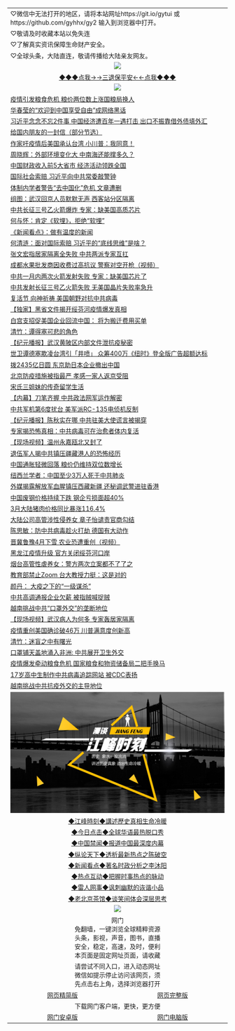  <table>
<tr>
<td colspan="2" align=left>
♡微信中无法打开的地区，请将本站网址https://git.io/gytui 或 https://github.com/gyhhx/gy2 输入到浏览器中打开。 
 </td>
</tr>
 <tr>
 <td colspan="2" align=left>
♡敬请及时收藏本站以免失连
  <tr>
<td colspan="2" align=left>
♡了解真实资讯保障生命财产安全。
 </td>
   <tr>
<td colspan="2" align=left>
♡全球头条，大陆直连，敬请传播给大陆亲友网友。
 </td>
</tr>

</td>
 </tr>
  <tr>
    <td colspan="2" align=center><img src="https://github.com/gyhhx/image-upload/blob/master/3t%20(1).jpg"></td>
 </tr>
 <tr><td colspan="2" align="center"><a href="https://xfine.casa/oo.aspx?name=ogQuit&key=exgxucyqmkwgvwch&from=gy">◆◆◆点我→→三退保平安←←点我◆◆◆</a></td></tr>
  <tr>
    <td colspan="2" align=center><img src="https://cdn.jsdelivr.net/gh/gyoupiodf/im1/%E7%BD%91%E9%97%A8%E6%96%B0%E9%97%BB1.jpg"></td>
 </tr>
<tr><td colspan="2" align="left"><a href="https://xfine.casa/?name=c1155284&key=exgxucyqmkwgvwch&from=gy">疫情引发粮食危机 粮价两位数上涨国粮局换人</a></td></tr>
<tr><td colspan="2" align="left"><a href="https://xfine.casa/?name=c1155282&key=exgxucyqmkwgvwch&from=gy">华春莹的“欢迎到中国享受自由”成网络黑话</a></td></tr>
<tr><td colspan="2" align="left"><a href="https://xfine.casa/?name=c1155187&key=exgxucyqmkwgvwch&from=gy">习近平念念不忘2件事 中国经济遭百年一遇打击 出口不振靠借外债填外汇</a></td></tr>
<tr><td colspan="2" align="left"><a href="https://xfine.casa/?name=c1155242&key=exgxucyqmkwgvwch&from=gy">给国内朋友的一封信（部分节选）</a></td></tr>
<tr><td colspan="2" align="left"><a href="https://xfine.casa/?name=c1155183&key=exgxucyqmkwgvwch&from=gy">作家吁疫情后美国承认台湾 小川普：我同意！</a></td></tr>
<tr><td colspan="2" align="left"><a href="https://xfine.casa/?name=c1155283&key=exgxucyqmkwgvwch&from=gy">周晓辉：外部环境变化大 中南海还能撑多久？</a></td></tr>
<tr><td colspan="2" align="left"><a href="https://xfine.casa/?name=c1155217&key=exgxucyqmkwgvwch&from=gy">中国财政收入前5大省市 经济活动领跌全国</a></td></tr>
<tr><td colspan="2" align="left"><a href="https://xfine.casa/?name=c1155204&key=exgxucyqmkwgvwch&from=gy">国际社会索赔 习近平向中共常委敲警钟</a></td></tr>
<tr><td colspan="2" align="left"><a href="https://xfine.casa/?name=c1155313&key=exgxucyqmkwgvwch&from=gy">体制内学者警告“去中国化”危机 文章遭删</a></td></tr>
<tr><td colspan="2" align="left"><a href="https://xfine.casa/?name=c1155280&key=exgxucyqmkwgvwch&from=gy">组图：武汉回京人员默默无声 西客站分区隔离</a></td></tr>
<tr><td colspan="2" align="left"><a href="https://xfine.casa/?name=c1155311&key=exgxucyqmkwgvwch&from=gy">中共长征三号乙火箭爆炸 专家：缺美国高质芯片</a></td></tr>
<tr><td colspan="2" align="left"><a href="https://xfine.casa/?name=c1155286&key=exgxucyqmkwgvwch&from=gy">何与怀：肯定《软埋》，拒绝“软埋”</a></td></tr>
<tr><td colspan="2" align="left"><a href="https://xfine.casa/?name=c1155281&key=exgxucyqmkwgvwch&from=gy">《新闻看点》：做有温度的新闻</a></td></tr>
<tr><td colspan="2" align="left"><a href="https://xfine.casa/?name=c1155289&key=exgxucyqmkwgvwch&from=gy">何清涟：面对国际索赔 习近平的“底线思维”是啥？</a></td></tr>
<tr><td colspan="2" align="left"><a href="https://xfine.casa/?name=c1155277&key=exgxucyqmkwgvwch&from=gy">张文宏指居家隔离全失败 中共两派专家互扛</a></td></tr>
<tr><td colspan="2" align="left"><a href="https://xfine.casa/?name=c1155219&key=exgxucyqmkwgvwch&from=gy">成都水果批发商因收费过高抗议  警察对空开枪（视频）</a></td></tr>
<tr><td colspan="2" align="left"><a href="https://xfine.casa/?name=c1155316&key=exgxucyqmkwgvwch&from=gy">中共一月内两次火箭发射失败 专家：缺美国芯片了</a></td></tr>
<tr><td colspan="2" align="left"><a href="https://xfine.casa/?name=c1155293&key=exgxucyqmkwgvwch&from=gy">中共发射长征三号乙火箭失败 无美国晶片失败率急升</a></td></tr>
<tr><td colspan="2" align="left"><a href="https://xfine.casa/?name=c1155205&key=exgxucyqmkwgvwch&from=gy">复活节 向神祈祷 美国朝野对抗中共病毒</a></td></tr>
<tr><td colspan="2" align="left"><a href="https://xfine.casa/?name=c1155331&key=exgxucyqmkwgvwch&from=gy">【独家】黑省文件揭开绥芬河疫情爆发真相</a></td></tr>
<tr><td colspan="2" align="left"><a href="https://xfine.casa/?name=c1155300&key=exgxucyqmkwgvwch&from=gy">白宫支招促美国企业回流中国： 将为搬迁费用买单</a></td></tr>
<tr><td colspan="2" align="left"><a href="https://xfine.casa/?name=c1155287&key=exgxucyqmkwgvwch&from=gy">清竹：谭得塞可悲的角色</a></td></tr>
<tr><td colspan="2" align="left"><a href="https://xfine.casa/?name=c1155309&key=exgxucyqmkwgvwch&from=gy">【纪元播报】武汉黄陂区内部文件泄抗疫秘密</a></td></tr>
<tr><td colspan="2" align="left"><a href="https://xfine.casa/?name=c1155294&key=exgxucyqmkwgvwch&from=gy">世卫谭德塞欺凌台湾引「井喷」 众筹400万《纽时》登全版广告超额达标</a></td></tr>
<tr><td colspan="2" align="left"><a href="https://xfine.casa/?name=c1155186&key=exgxucyqmkwgvwch&from=gy">拨2435亿日圆 东京助日本企业撤出中国</a></td></tr>
<tr><td colspan="2" align="left"><a href="https://xfine.casa/?name=c1155279&key=exgxucyqmkwgvwch&from=gy">北京防疫措施被指最严 孝感一家人返京受阻</a></td></tr>
<tr><td colspan="2" align="left"><a href="https://xfine.casa/?name=c1155302&key=exgxucyqmkwgvwch&from=gy">宋氏三姐妹的传奇留学生活</a></td></tr>
<tr><td colspan="2" align="left"><a href="https://xfine.casa/?name=c1155321&key=exgxucyqmkwgvwch&from=gy">【内幕】刀笔齐握 中共政法网军运作解密</a></td></tr>
<tr><td colspan="2" align="left"><a href="https://xfine.casa/?name=c1155182&key=exgxucyqmkwgvwch&from=gy">中共军机第6度扰台 美军派RC-135电侦机反制</a></td></tr>
<tr><td colspan="2" align="left"><a href="https://xfine.casa/?name=c1155236&key=exgxucyqmkwgvwch&from=gy">【纪元播报】陈秋实在哪 中共驻美大使谎言被揭穿</a></td></tr>
<tr><td colspan="2" align="left"><a href="https://xfine.casa/?name=c1155231&key=exgxucyqmkwgvwch&from=gy">专家揭恐怖真相：中共病毒可在治愈者体内复活</a></td></tr>
<tr><td colspan="2" align="left"><a href="https://xfine.casa/?name=c1155234&key=exgxucyqmkwgvwch&from=gy">【现场视频】温州永嘉瓯北又封了</a></td></tr>
<tr><td colspan="2" align="left"><a href="https://xfine.casa/?name=c1155208&key=exgxucyqmkwgvwch&from=gy">退伍军人揭中共镇压疆藏港人的恐怖经历</a></td></tr>
<tr><td colspan="2" align="left"><a href="https://xfine.casa/?name=c1155268&key=exgxucyqmkwgvwch&from=gy">中国通胀轻微回落 粮价仍维持双位数增长</a></td></tr>
<tr><td colspan="2" align="left"><a href="https://xfine.casa/?name=c1155185&key=exgxucyqmkwgvwch&from=gy">纽西兰学者：中国至少3万人死于中共肺炎</a></td></tr>
<tr><td colspan="2" align="left"><a href="https://xfine.casa/?name=c1155267&key=exgxucyqmkwgvwch&from=gy">外媒揭露解放军血腥镇压西藏新疆 还秘调武警进驻香港</a></td></tr>
<tr><td colspan="2" align="left"><a href="https://xfine.casa/?name=c1155312&key=exgxucyqmkwgvwch&from=gy">中国废钢价格持续下跌 钢企亏损面超40%</a></td></tr>
<tr><td colspan="2" align="left"><a href="https://xfine.casa/?name=c1155184&key=exgxucyqmkwgvwch&from=gy">3月大陆猪肉价格同比暴涨116.4%</a></td></tr>
<tr><td colspan="2" align="left"><a href="https://xfine.casa/?name=c1155203&key=exgxucyqmkwgvwch&from=gy">大陆公司高管涉性侵养女 章子怡谴责官商勾结</a></td></tr>
<tr><td colspan="2" align="left"><a href="https://xfine.casa/?name=c1155207&key=exgxucyqmkwgvwch&from=gy">陈思敏：防中共病毒趁火打劫 德国有大动作</a></td></tr>
<tr><td colspan="2" align="left"><a href="https://xfine.casa/?name=c1155221&key=exgxucyqmkwgvwch&from=gy">晋冀鲁豫4月下雪  农业恐遭重创（视频）</a></td></tr>
<tr><td colspan="2" align="left"><a href="https://xfine.casa/?name=c1155314&key=exgxucyqmkwgvwch&from=gy">黑龙江疫情升级 官方关闭绥芬河口岸</a></td></tr>
<tr><td colspan="2" align="left"><a href="https://xfine.casa/?name=c1155315&key=exgxucyqmkwgvwch&from=gy">烟台高管性虐养女：警方两次立案都不了了之</a></td></tr>
<tr><td colspan="2" align="left"><a href="https://xfine.casa/?name=c1155238&key=exgxucyqmkwgvwch&from=gy">教育部禁止Zoom 台大教授力挺：这是对的</a></td></tr>
<tr><td colspan="2" align="left"><a href="https://xfine.casa/?name=c1155218&key=exgxucyqmkwgvwch&from=gy">颜丹：  大疫之下的“一级谋杀”</a></td></tr>
<tr><td colspan="2" align="left"><a href="https://xfine.casa/?name=c1155310&key=exgxucyqmkwgvwch&from=gy">中共高调通报企业欠薪 被指贼喊捉贼</a></td></tr>
<tr><td colspan="2" align="left"><a href="https://xfine.casa/?name=c1155290&key=exgxucyqmkwgvwch&from=gy">越南挑战中共“口罩外交”的垄断地位</a></td></tr>
<tr><td colspan="2" align="left"><a href="https://xfine.casa/?name=c1155235&key=exgxucyqmkwgvwch&from=gy">【现场视频】武汉病人为何多 专家轰居家隔离</a></td></tr>
<tr><td colspan="2" align="left"><a href="https://xfine.casa/?name=c1155260&key=exgxucyqmkwgvwch&from=gy">疫情重创美国确诊破46万 川普满意度创新高</a></td></tr>
<tr><td colspan="2" align="left"><a href="https://xfine.casa/?name=c1155288&key=exgxucyqmkwgvwch&from=gy">清竹：迷盲之中有曙光</a></td></tr>
<tr><td colspan="2" align="left"><a href="https://xfine.casa/?name=c1155299&key=exgxucyqmkwgvwch&from=gy">口罩铺天盖地涌入非洲: 中共展开卫生外交</a></td></tr>
<tr><td colspan="2" align="left"><a href="https://xfine.casa/?name=c1155292&key=exgxucyqmkwgvwch&from=gy">疫情爆发牵动粮食危机 国家粮食和物资储备局二把手换马</a></td></tr>
<tr><td colspan="2" align="left"><a href="https://xfine.casa/?name=c1155230&key=exgxucyqmkwgvwch&from=gy">17岁高中生制作中共病毒追踪网站 被CDC表扬</a></td></tr>
<tr><td colspan="2" align="left"><a href="https://xfine.casa/?name=c1155228&key=exgxucyqmkwgvwch&from=gy">越南挑战中共抗疫外交的主导地位</a></td></tr>

 <tr>
   <td colspan="2" align=center><img src="https://github.com/gyoupiodf/im1/blob/master/jf-1.jpg"></td>
  </tr>
   <tr>
   <td colspan="2" align=center> 
<a href="https://xfine.casa/oo.aspx?name=c922850&key=exgxucyqmkwgvwch&from=gy&tag=9877">◆江峰時刻◆講述歷史真相生命冷暖</a><br/>
    </td>
  </tr>
   <tr>
   <td colspan="2" align=center> 
<a href="https://xfine.casa/oo.aspx?name=c816850&key=exgxucyqmkwgvwch&from=gy&tag=9877">◆今日点击◆全球华语最热脱口秀</a><br/>
    </td>
  </tr>
  <tr>
  <td colspan="2" align=center>
<a href="https://xfine.casa/oo.aspx?name=c816860&key=exgxucyqmkwgvwch&from=gy&tag=99733110">◆中国禁闻◆报道中国最深度内幕</a><br/>
   </tr>
  <tr>
     <td colspan="2" align=center>
<a href="https://xfine.casa/oo.aspx?name=c816855&key=exgxucyqmkwgvwch&from=gy&tag=997110">◆纵论天下◆透析最新热点之陈破空</a><br/>
   </tr>
   <tr>
      <td colspan="2" align=center>
<a href="https://xfine.casa/oo.aspx?name=c838308&key=exgxucyqmkwgvwch&from=gy&tag=9973110">◆新闻看点◆著名时政分析之李沐阳</a><br/>
   </tr>
   <tr>
     <td colspan="2" align=center>
<a href="https://xfine.casa/oo.aspx?name=c816852&key=exgxucyqmkwgvwch&from=gy&tag=9733110">◆热点互动◆把握时事热点的脉动</a><br/>
   </tr>
   <tr>
      <td colspan="2" align=center>
<a href="https://xfine.casa/oo.aspx?name=c816694&key=exgxucyqmkwgvwch&from=gy&tag=93310">◆雷人网事◆讽刺幽默的诙谐小品</a><br/>
   </tr>
   <tr>
    <td colspan="2" align=center>
<a href="https://xfine.casa/oo.aspx?name=c816650&key=exgxucyqmkwgvwch&from=gy&tag=9973110">◆老北京茶馆◆谈笑间体会深层思考</a><br/>
   </tr>
 <tr>
    <td colspan="2" align="center"><img src="https://gitlab.com/ogate2/up/raw/master/_/oGate65.jpg"/></td>
  </tr>
  <tr>
    <td colspan="2" align="center">网门<br/>免翻墙，一键浏览全球精粹资源<br/>头条，影视，声音，图书，直播<br/>安全，稳定，高速，及时，便利<br/>本页面是固定网址页面，请收藏</td>
  <tr>
  <tr>
    <td colspan="2" align="center">请尝试不同入口，进入动态网址<br/>微信如提示停止访问该网页，须<br/>先点击右上角，选择浏览器打开</td>
  <tr>  
  <tr>
    <td align="center"><a href="https://gitcdn.xyz/repo/otiny/up/master/show002.htm">网页精简版</a></td>
    <td align="center"><a href="https://gitcdn.xyz/repo/otiny/up/master/show001.htm">网页完整版</a></td>
  </tr>
  <tr>
    <td colspan="2" align="center">下载网门客户端，更快，更方便</td>
  <tr>
  <tr>
    <td align="center"><a href="https://raw.githubusercontent.com/opipe/up/master/oGatea.apk">网门安卓版</a></td>
    <td align="center"><a href="https://raw.githubusercontent.com/opipe/up/master/oGate.zip">网门电脑版</a></td>
  </tr>
</table>
